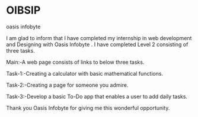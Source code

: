 # OIBSIP
oasis infobyte

I am glad to inform that I have completed my internship in web development and Designing with Oasis Infobyte .
I have completed Level 2 consisting of three tasks.

Main:-A web page consists of links to below three tasks.

Task-1:-Creating a calculator with basic mathematical functions.

Task-2:-Creating a page for someone you admire.

Task-3:-Develop a basic To-Do app that enables a user to add daily tasks.

Thank you Oasis Infobyte  for giving me this wonderful opportunity.

